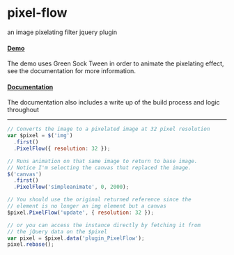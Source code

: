 # pixel-flow

an image pixelating filter jquery plugin

#### [Demo](https://jamesnimlos.github.io/pixel-flow/)

The demo uses Green Sock Tween in order to animate the pixelating effect, see the documentation for more information.

#### [Documentation](http://devnimlos.com/professional/pixelflow)

The documentation also includes a write up of the build process and logic throughout

---

```javascript
// Converts the image to a pixelated image at 32 pixel resolution
var $pixel = $('img')
  .first()
  .PixelFlow({ resolution: 32 });

// Runs animation on that same image to return to base image.
// Notice I'm selecting the canvas that replaced the image.
$('canvas')
  .first()
  .PixelFlow('simpleanimate', 0, 2000);

// You should use the original returned reference since the
// element is no longer an img element but a canvas
$pixel.PixelFlow('update', { resolution: 32 });

// or you can access the instance directly by fetching it from
// the jQuery data on the $pixel
var pixel = $pixel.data('plugin_PixelFlow');
pixel.rebase();
```

